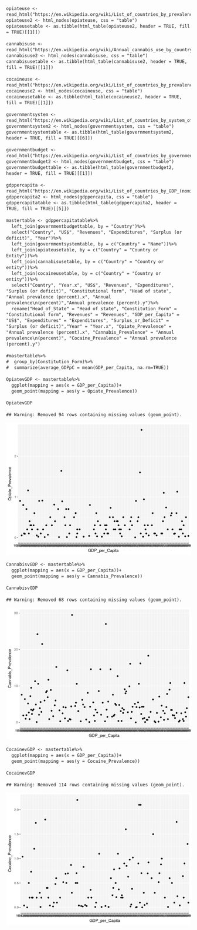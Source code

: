     opiateuse <- read_html("https://en.wikipedia.org/wiki/List_of_countries_by_prevalence_of_opiates_use")
    opiateuse2 <- html_nodes(opiateuse, css = "table")
    opiateusetable <- as.tibble(html_table(opiateuse2, header = TRUE, fill = TRUE)[[1]])

    cannabisuse <- read_html("https://en.wikipedia.org/wiki/Annual_cannabis_use_by_country")
    cannabisuse2 <- html_nodes(cannabisuse, css = "table")
    cannabisusetable <- as.tibble(html_table(cannabisuse2, header = TRUE, fill = TRUE)[[1]])

    cocaineuse <- read_html("https://en.wikipedia.org/wiki/List_of_countries_by_prevalence_of_cocaine_use")
    cocaineuse2 <- html_nodes(cocaineuse, css = "table")
    cocaineusetable <- as.tibble(html_table(cocaineuse2, header = TRUE, fill = TRUE)[[1]])

    governmentsystem <- read_html("https://en.wikipedia.org/wiki/List_of_countries_by_system_of_government")
    governmentsystem2 <- html_nodes(governmentsystem, css = "table")
    governmentsystemtable <- as.tibble(html_table(governmentsystem2, header = TRUE, fill = TRUE)[[6]])

    governmentbudget <- read_html("https://en.wikipedia.org/wiki/List_of_countries_by_government_budget")
    governmentbudget2 <- html_nodes(governmentbudget, css = "table")
    governmentbudgettable <- as.tibble(html_table(governmentbudget2, header = TRUE, fill = TRUE)[[1]])

    gdppercapita <- read_html("https://en.wikipedia.org/wiki/List_of_countries_by_GDP_(nominal)_per_capita")
    gdppercapita2 <- html_nodes(gdppercapita, css = "table")
    gdppercapitatable <- as.tibble(html_table(gdppercapita2, header = TRUE, fill = TRUE)[[5]])

    mastertable <- gdppercapitatable%>%
      left_join(governmentbudgettable, by = "Country")%>%
      select("Country", "US$", "Revenues", "Expenditures", "Surplus (or deficit)", "Year")%>%
      left_join(governmentsystemtable, by = c("Country" = "Name"))%>%
      left_join(opiateusetable, by = c("Country" = "Country or Entity"))%>%
      left_join(cannabisusetable, by = c("Country" = "Country or entity"))%>%
      left_join(cocaineusetable, by = c("Country" = "Country or entity"))%>%
      select("Country", "Year.x", "US$", "Revenues", "Expenditures", "Surplus (or deficit)", "Constitutional form", "Head of state", "Annual prevalence (percent).x", "Annual prevalence\n(percent)","Annual prevalence (percent).y")%>%
      rename("Head_of_State" = "Head of state", "Constitution_Form" = "Constitutional form", "Revenues" = "Revenues", "GDP_per_Capita" = "US$", "Expenditures" = "Expenditures", "Surplus_or_Deficit" = "Surplus (or deficit)","Year" = "Year.x", "Opiate_Prevalence" = "Annual prevalence (percent).x", "Cannabis_Prevalence" = "Annual prevalence\n(percent)", "Cocaine_Prevalence" = "Annual prevalence (percent).y")

    #mastertable%>%
    #  group_by(Constitution_Form)%>%
    #  summarize(average_GDPpC = mean(GDP_per_Capita, na.rm=TRUE))

    OpiatevGDP <- mastertable%>%
      ggplot(mapping = aes(x = GDP_per_Capita))+
      geom_point(mapping = aes(y = Opiate_Prevalence))

    OpiatevGDP

    ## Warning: Removed 94 rows containing missing values (geom_point).

![](index_files/figure-markdown_strict/unnamed-chunk-2-1.png)

    CannabisvGDP <- mastertable%>%
      ggplot(mapping = aes(x = GDP_per_Capita))+
      geom_point(mapping = aes(y = Cannabis_Prevalence))

    CannabisvGDP

    ## Warning: Removed 68 rows containing missing values (geom_point).

![](index_files/figure-markdown_strict/unnamed-chunk-2-2.png)

    CocainevGDP <- mastertable%>%
      ggplot(mapping = aes(x = GDP_per_Capita))+
      geom_point(mapping = aes(y = Cocaine_Prevalence))

    CocainevGDP

    ## Warning: Removed 114 rows containing missing values (geom_point).

![](index_files/figure-markdown_strict/unnamed-chunk-2-3.png)
